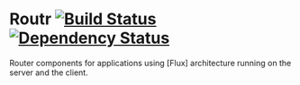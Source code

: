 Routr [![Build Status](https://travis-ci.org/ouchtown/routr.svg?branch=master)](https://travis-ci.org/ouchtown/routr) [![Dependency Status](https://david-dm.org/ouchtown/routr.svg)](https://david-dm.org/ouchtown/routr)
=========

Router components for applications using [Flux] architecture running on the server and the client.
